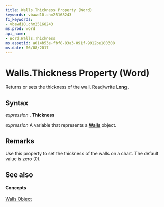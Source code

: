 ```yaml
---
title: Walls.Thickness Property (Word)
keywords: vbawd10.chm25168243
f1_keywords:
- vbawd10.chm25168243
ms.prod: word
api_name:
- Word.Walls.Thickness
ms.assetid: a014b53e-fbf8-83a3-091f-9912be180308
ms.date: 06/08/2017
---
```



# Walls.Thickness Property (Word)

Returns or sets the thickness of the wall. Read/write  **Long** .


## Syntax

 _expression_ . **Thickness**

 _expression_ A variable that represents a **[Walls](walls-object-word.md)** object.


## Remarks

Use this property to set the thickness of the walls on a chart. The default value is zero (0).


## See also


#### Concepts


[Walls Object](walls-object-word.md)

